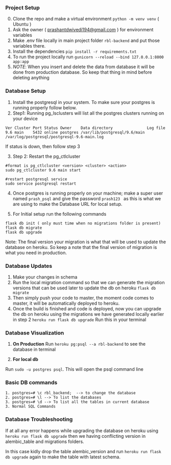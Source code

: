 ### Project Setup
0. Clone the repo and make a virtual environment `python -m venv venv` ( Ubuntu )
1. Ask the owner ( prashantdwivedi194@gmail.com ) for environment variables
2. Make .env file locally in main project folder `rbl-backend` and put those variables there.
3. Install the dependencies `pip install -r requirements.txt`
4. To run the project locally run `gunicorn --reload --bind 127.0.0.1:8000 app:app`
5. *NOTE*: When you insert and delete the data from database it will be done from production database. So keep that thing in mind before deleting anything

### Database Setup
1. Install the postgresql in your system. To make sure your postgres is running properly follow below.
2. Step1: Running pg_lsclusters will list all the postgres clusters running on your device
```
Ver Cluster Port Status Owner    Data directory               Log file
9.6 main    5432 online postgres /var/lib/postgresql/9.6/main /var/log/postgresql/postgresql-9.6-main.log
```
If status is down, then follow step 3

3. Step 2: Restart the pg_ctlcluster
```
#format is pg_ctlcluster <version> <cluster> <action>
sudo pg_ctlcluster 9.6 main start

#restart postgresql service
sudo service postgresql restart 
```
4. Once postgres is running properly on your machine; make a super user named `prash_psql` and give the password `prash123 ` as this is what we are using to make the Database URL for local setup.

5. For Initial setup run the following commands
```
flask db init ( only must time when no migrations folder is present)
flask db migrate
flask db upgrade
```
Note: The final version your migration is what that will be used to update the database on heroku. So keep a note that the final version of migration is what you need in production.

### Database Updates
1. Make your changes in schema
2. Run the local migration command so that we can generate the migration versions that can be used later to update the db on heroku
`flask db migrate`
3. Then simply push your code to master, the moment code comes to master, it will be automatically deployed to heroku.
4. Once the build is finished and code is deployed, now you can upgrade the db on heroku using the migrations we have generated locally earlier in step 2
`heroku run flask db upgrade` Run this in your terminal

### Database Visualization
1. **On Production**
Run `heroku pg:psql --a rbl-backend` to see the database in terminal

2. **For local db**

Run `sudo -u postgres psql`. This will open the psql command line

### Basic DB commands
```
1. postgres=# \c rbl_backend;  --> to change the database
2. postgres=# \l --> To list the databases
3. postgres=# \d --> To list all the tables in current database
3. Normal SQL Commands
```
### Database Troubleshooting

If at all any error happens while upgrading the database on heroku using `heroku run flask db upgrade` then we having conflicting version in alembic_table and migrations folders.

In this case kidly drop the table alembic_version and run `heroku run flask db upgrade` again to make the table with latest schema.
